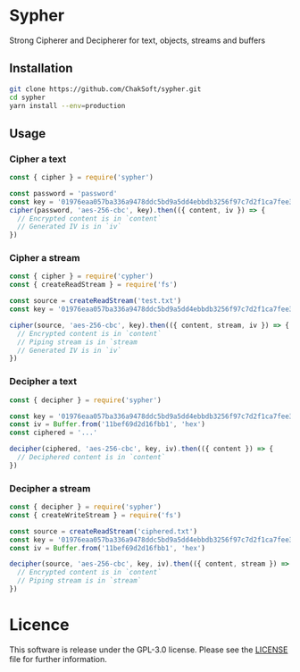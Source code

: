 # Sypher

Strong Cipherer and Decipherer for text, objects, streams and buffers

## Installation

```bash
git clone https://github.com/ChakSoft/sypher.git
cd sypher
yarn install --env=production
```

## Usage

### Cipher a text

```javascript
const { cipher } = require('sypher')

const password = 'password'
const key = '01976eaa057ba336a9478ddc5bd9a5dd4ebbdb3256f97c7d2f1ca7fee3e0d0eb'
cipher(password, 'aes-256-cbc', key).then(({ content, iv }) => {
  // Encrypted content is in `content`
  // Generated IV is in `iv`
})
```

### Cipher a stream

```javascript
const { cipher } = require('cypher')
const { createReadStream } = require('fs')

const source = createReadStream('test.txt')
const key = '01976eaa057ba336a9478ddc5bd9a5dd4ebbdb3256f97c7d2f1ca7fee3e0d0eb'

cipher(source, 'aes-256-cbc', key).then(({ content, stream, iv }) => {
  // Encrypted content is in `content`
  // Piping stream is in `stream
  // Generated IV is in `iv`
})
```

### Decipher a text

```javascript
const { decipher } = require('sypher')

const key = '01976eaa057ba336a9478ddc5bd9a5dd4ebbdb3256f97c7d2f1ca7fee3e0d0eb'
const iv = Buffer.from('11bef69d2d16fbb1', 'hex')
const ciphered = '...'

decipher(ciphered, 'aes-256-cbc', key, iv).then(({ content }) => {
  // Deciphered content is in `content`
})
```

### Decipher a stream

```javascript
const { decipher } = require('sypher')
const { createWriteStream } = require('fs')

const source = createReadStream('ciphered.txt')
const key = '01976eaa057ba336a9478ddc5bd9a5dd4ebbdb3256f97c7d2f1ca7fee3e0d0eb'
const iv = Buffer.from('11bef69d2d16fbb1', 'hex')

decipher(source, 'aes-256-cbc', key, iv).then(({ content, stream }) => {
  // Encrypted content is in `content`
  // Piping stream is in `stream`
})
```

# Licence

This software is release under the GPL-3.0 license. Please see the [LICENSE](LICENSE) file for further information.
